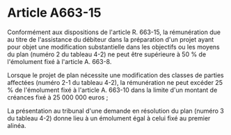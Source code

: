 # Article A663-15

Conformément aux dispositions de l'article R. 663-15, la rémunération due au titre de l'assistance du débiteur dans la préparation d'un projet ayant pour objet une modification substantielle dans les objectifs ou les moyens du plan (numéro 2 du tableau 4-2) ne peut être supérieure à 50 % de l'émolument fixé à l'article A. 663-8.

Lorsque le projet de plan nécessite une modification des classes de parties affectées (numéro 2-1 du tableau 4-2), la rémunération ne peut excéder 25 % de l'émolument fixé à l'article A. 663-10 dans la limite d'un montant de créances fixé à 25 000 000 euros ;

La présentation au tribunal d'une demande en résolution du plan (numéro 3 du tableau 4-2) donne lieu à un émolument égal à celui fixé au premier alinéa.
